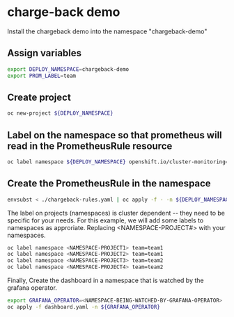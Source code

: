 # charge-back demo


Install the chargeback demo into the namespace "chargeback-demo"

## Assign variables
```bash
export DEPLOY_NAMESPACE=chargeback-demo
export PROM_LABEL=team
```

## Create project
```bash
oc new-project ${DEPLOY_NAMESPACE}
```

## Label on the namespace so that prometheus will read in the PrometheusRule resource
```bash
oc label namespace ${DEPLOY_NAMESPACE} openshift.io/cluster-monitoring='true'
```

## Create the PrometheusRule in the namespace

```bash
envsubst < ./chargeback-rules.yaml | oc apply -f - -n ${DEPLOY_NAMESPACE}
```

The label on projects (namespaces) is cluster dependent -- they need to be specific for your needs.  For this example, we will add some labels to namespaces as approriate.  Replacing <NAMESPACE-PROJECT#> with your namespaces.

```bash
oc label namespace <NAMESPACE-PROJECT1> team=team1
oc label namespace <NAMESPACE-PROJECT2> team=team1
oc label namespace <NAMESPACE-PROJECT3> team=team2
oc label namespace <NAMESPACE-PROJECT4> team=team2
```

Finally, Create the dashboard in a namespace that is watched by the grafana operator.

```bash
export GRAFANA_OPERATOR=<NAMESPACE-BEING-WATCHED-BY-GRAFANA-OPERATOR>
oc apply -f dashboard.yaml -n ${GRAFANA_OPERATOR}
```
